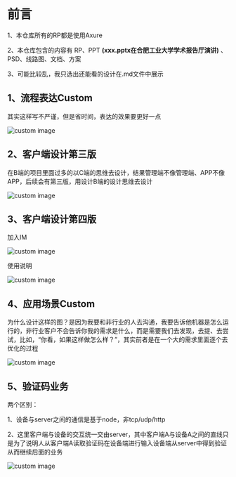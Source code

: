 # 前言
1、本仓库所有的RP都是使用Axure

2、本仓库包含的内容有 RP、PPT **(xxx.pptx在合肥工业大学学术报告厅演讲)** 、PSD、线路图、文档、方案

3、可能比较乱，我只选出还能看的设计在.md文件中展示

## 1、流程表达Custom
其实这样写不严谨，但是省时间，表达的效果要更好一点

![custom image](https://github.com/whsgzcy/Design_To_MySelf_ATW/blob/master/images/ros.png)

## 2、客户端设计第三版
在B端的项目里面过多的以C端的思维去设计，结果管理端不像管理端、APP不像APP，后续会有第三版，用设计B端的设计思维去设计

![custom image](https://github.com/whsgzcy/Design_To_MySelf_ATW/blob/master/images/%E5%AE%A2%E6%88%B7%E7%AB%AF3.png)

## 3、客户端设计第四版
加入IM

![custom image](https://github.com/whsgzcy/Design_To_MySelf_ATW/blob/master/images/%E5%AE%A2%E6%88%B7%E7%AB%AF4.0.png)

使用说明

![custom image](https://github.com/whsgzcy/Design_To_MySelf_ATW/blob/master/images/%E5%AE%A2%E6%88%B7%E7%AB%AF4.0%E4%BD%BF%E7%94%A8%E8%AF%B4%E6%98%8E.png)

## 4、应用场景Custom
为什么设计这样的图？是因为我要和非行业的人去沟通，我要告诉他机器是怎么运行的，非行业客户不会告诉你我的需求是什么，而是需要我们去发现，去提、去尝试，比如，“你看，如果这样做怎么样？”，其实前者是在一个大的需求里面逐个去优化的过程

![custom image](https://github.com/whsgzcy/Design_To_MySelf_ATW/blob/master/images/%E6%A8%A1%E5%9E%8B1.png)

## 5、验证码业务
两个区别：

1、设备与server之间的通信是基于node，非tcp/udp/http

2、这里客户端与设备的交互统一交由server，其中客户端A与设备A之间的直线只是为了说明人从客户端A读取验证码在设备端进行输入设备端从server中得到验证从而继续后面的业务

![custom image](https://github.com/whsgzcy/Design_To_MySelf_ATW/blob/master/images/%E9%AA%8C%E8%AF%81%E7%A0%81%E6%97%B6%E5%BA%8F%E5%9B%BE.png)